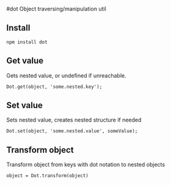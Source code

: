 #dot
Object traversing/manipulation util

## Install
`npm install dot`

## Get value
Gets nested value, or undefined if unreachable.

`Dot.get(object, 'some.nested.key');`

## Set value
Sets nested value, creates nested structure if needed

`Dot.set(object, 'some.nested.value', someValue);`

## Transform object
Transform object from keys with dot notation to nested objects

`object = Dot.transform(object)`